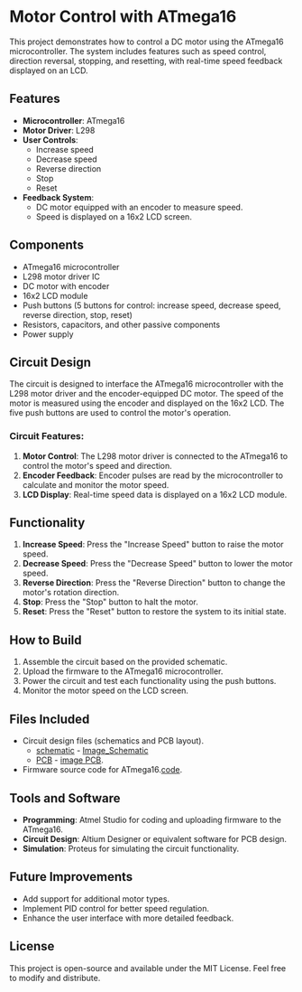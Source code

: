 # Motor Control with ATmega16

This project demonstrates how to control a DC motor using the ATmega16 microcontroller. The system includes features such as speed control, direction reversal, stopping, and resetting, with real-time speed feedback displayed on an LCD.

## Features
- **Microcontroller**: ATmega16
- **Motor Driver**: L298
- **User Controls**:
  - Increase speed
  - Decrease speed
  - Reverse direction
  - Stop
  - Reset
- **Feedback System**:
  - DC motor equipped with an encoder to measure speed.
  - Speed is displayed on a 16x2 LCD screen.

## Components
- ATmega16 microcontroller
- L298 motor driver IC
- DC motor with encoder
- 16x2 LCD module
- Push buttons (5 buttons for control: increase speed, decrease speed, reverse direction, stop, reset)
- Resistors, capacitors, and other passive components
- Power supply

## Circuit Design
The circuit is designed to interface the ATmega16 microcontroller with the L298 motor driver and the encoder-equipped DC motor. The speed of the motor is measured using the encoder and displayed on the 16x2 LCD. The five push buttons are used to control the motor's operation.

### Circuit Features:
1. **Motor Control**: The L298 motor driver is connected to the ATmega16 to control the motor's speed and direction.
2. **Encoder Feedback**: Encoder pulses are read by the microcontroller to calculate and monitor the motor speed.
3. **LCD Display**: Real-time speed data is displayed on a 16x2 LCD module.

## Functionality
1. **Increase Speed**: Press the "Increase Speed" button to raise the motor speed.
2. **Decrease Speed**: Press the "Decrease Speed" button to lower the motor speed.
3. **Reverse Direction**: Press the "Reverse Direction" button to change the motor's rotation direction.
4. **Stop**: Press the "Stop" button to halt the motor.
5. **Reset**: Press the "Reset" button to restore the system to its initial state.

## How to Build
1. Assemble the circuit based on the provided schematic.
2. Upload the firmware to the ATmega16 microcontroller.
3. Power the circuit and test each functionality using the push buttons.
4. Monitor the motor speed on the LCD screen.

## Files Included
- Circuit design files (schematics and PCB layout).
  - [schematic](https://github.com/nguyenbinh-shark/ATmega16_DC_motor_control/blob/main/Control_DC_Motor_C/PCB_Altium/DKDongco/Sheet1.SchDoc) - [Image_Schematic](https://github.com/nguyenbinh-shark/ATmega16_DC_motor_control/blob/main/Control_DC_Motor_C/PCB_Altium/DKDongco/schematic.jpg)
  - [PCB](https://github.com/nguyenbinh-shark/ATmega16_DC_motor_control/blob/main/Control_DC_Motor_C/PCB_Altium/DKDongco/PCB1.PcbDoc) - [image PCB](https://github.com/nguyenbinh-shark/ATmega16_DC_motor_control/blob/main/Control_DC_Motor_C/PCB_Altium/DKDongco/PCB_DC.jpg).
- Firmware source code for ATmega16.[code](https://github.com/nguyenbinh-shark/ATmega16_DC_motor_control/blob/main/Control_DC_Motor_C/code%20ATmel/Control_DC_Motor_C/main.c).

## Tools and Software
- **Programming**: Atmel Studio for coding and uploading firmware to the ATmega16.
- **Circuit Design**: Altium Designer or equivalent software for PCB design.
- **Simulation**: Proteus for simulating the circuit functionality.

## Future Improvements
- Add support for additional motor types.
- Implement PID control for better speed regulation.
- Enhance the user interface with more detailed feedback.

## License
This project is open-source and available under the MIT License. Feel free to modify and distribute.
